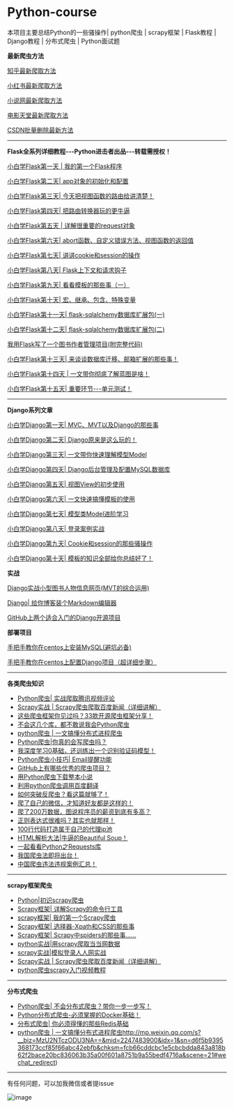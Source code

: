 # Python-course

本项目主要总结Python的一些骚操作| python爬虫 | scrapy框架 | Flask教程 | Django教程 | 分布式爬虫 | Python面试题

**最新爬虫方法**

[知乎最新爬取方法](https://github.com/hellokuls/python-course/tree/master/zhihu)

[小红书最新爬取方法](https://github.com/hellokuls/python-course/blob/master/xiaohongshu.py)

[小说网最新爬取方法](https://github.com/hellokuls/python-course/blob/master/%E7%88%AC%E5%8F%96%E5%B9%B6%E4%B8%8B%E8%BD%BD%E5%B0%8F%E8%AF%B4.py)

[电影天堂最新爬取方法](https://github.com/hellokuls/python-course/blob/master/%E7%94%B5%E5%BD%B1%E5%A4%A9%E5%A0%82.py)

[CSDN批量删除最新方法](https://github.com/hellokuls/python-course/blob/master/csdn.py)


---
**Flask全系列详细教程---Python进击者出品---转载需授权！**


[小白学Flask第一天 | 我的第一个Flask程序](https://mp.weixin.qq.com/s/a7eJKrnAO7OpGo3YQgo0ew)

[小白学Flask第二天| app对象的初始化和配置](https://mp.weixin.qq.com/s/qGGHZEz-zhoNbKf2kIhxfw)

[小白学Flask第三天| 今天把视图函数的路由给讲清楚！](https://mp.weixin.qq.com/s/u87-WR7QgQHYUy91BR1_yA)

[小白学Flask第四天| 把路由转换器玩的更牛逼](https://mp.weixin.qq.com/s/eyfuFdOcMJiEuCAWGNpLag)

[小白学Flask第五天 | 详解很重要的request对象](https://mp.weixin.qq.com/s/gEPbqWR9nWg44yO9E-0BJg)

[小白学Flask第六天| abort函数、自定义错误方法、视图函数的返回值](https://mp.weixin.qq.com/s/NFo0sw00DO0AAj4h4iQhyQ)

[小白学Flask第七天| 讲讲cookie和session的操作](https://mp.weixin.qq.com/s/tl6DiyUlVDUKMdNiKBPX5Q)

[小白学Flask第八天| Flask上下文和请求钩子](https://mp.weixin.qq.com/s/KRJuruab3uzBfUss9AKeMA)

[小白学Flask第九天| 看看模板的那些事（一）](https://mp.weixin.qq.com/s/h1hZO4TqLWfKMJip-cmVYw)

[小白学Flask第十天| 宏、继承、包含、特殊变量](https://mp.weixin.qq.com/s/WMnyXzozpLY3adoW4s6IfQ)

[小白学Flask第十一天|  flask-sqlalchemy数据库扩展包(一)](https://mp.weixin.qq.com/s/iXJ003JfLqP1NFZwxZIg-w)

[小白学Flask第十二天| flask-sqlalchemy数据库扩展包(二)](https://mp.weixin.qq.com/s/yxkR9YMIgPIg2i5w3CnJKA)

[我用Flask写了一个图书作者管理项目(附完整代码)](https://mp.weixin.qq.com/s/9BeExmhjZU0xbr5758OK8w)

[小白学Flask第十三天| 来谈谈数据库迁移、邮箱扩展的那些事！](https://mp.weixin.qq.com/s/Ao4zbFkgAJkK0qBmnPBWhA)

[小白学Flask第十四天 | 一文带你彻底了解蓝图是啥！](https://mp.weixin.qq.com/s/30E-rc8qjPcCS77khBeoNA)

[小白学Flask第十五天| 重要环节---单元测试！](https://mp.weixin.qq.com/s/t99j0BbQGEhm55hcQRFAWQ)

---
**Django系列文章**


[小白学Django第一天| MVC、MVT以及Django的那些事](https://mp.weixin.qq.com/s?__biz=MzU2NTczODU3NA==&mid=2247485585&idx=1&sn=e173efd73370f022419b8bb1642bfeb0&scene=21#wechat_redirect)

[小白学Django第二天| Django原来是这么玩的！](https://mp.weixin.qq.com/s?__biz=MzU2NTczODU3NA==&mid=2247485602&idx=1&sn=c255635472e0c6bba78fe12f843a90eb&scene=21#wechat_redirect)

[小白学Django第三天| 一文带你快速理解模型Model](https://mp.weixin.qq.com/s?__biz=MzU2NTczODU3NA==&mid=2247485632&idx=1&sn=d8839533bbdeaf651a995f6ec48cdc39&scene=21#wechat_redirect)

[小白学Django第四天| Django后台管理及配置MySQL数据库](https://mp.weixin.qq.com/s?__biz=MzU2NTczODU3NA==&mid=2247485713&idx=1&sn=79ca51193741558059b9403b5eb81d37&scene=21#wechat_redirect)

[小白学Django第五天| 视图View的初步使用](https://mp.weixin.qq.com/s?__biz=MzU2NTczODU3NA==&mid=2247485755&idx=1&sn=f7f319738be480cfd114d130028ee3a9&scene=21#wechat_redirect)

[小白学Django第六天| 一文快速搞懂模板的使用](https://mp.weixin.qq.com/s?__biz=MzU2NTczODU3NA==&mid=2247485786&idx=1&sn=1037b4540b6a0b5097759bf93df6095e&scene=21#wechat_redirect)

[小白学Django第七天| 模型类Model进阶学习](https://mp.weixin.qq.com/s?__biz=MzU2NTczODU3NA==&mid=2247485914&idx=1&sn=859856186875a6db64f8a40944711a5a&scene=21#wechat_redirect)

[小白学Django第八天| 登录案例实战](https://mp.weixin.qq.com/s?__biz=MzU2NTczODU3NA==&mid=2247485950&idx=1&sn=149cfe4e847af27cb30e50442e1ee0e6&scene=21#wechat_redirect)

[小白学Django第九天| Cookie和session的那些骚操作](https://mp.weixin.qq.com/s?__biz=MzU2NTczODU3NA==&mid=2247485974&idx=1&sn=05894035e082419de6c17afee87f3488&scene=21#wechat_redirect)

[小白学Django第十天| 模板的知识全部给你总结好了！](https://mp.weixin.qq.com/s?__biz=MzU2NTczODU3NA==&mid=2247486006&idx=1&sn=241aa4ca94524322a44873ff6d8d12af&scene=21#wechat_redirect)



**实战**

[Django实战小型图书人物信息网页(MVT的综合运用)](https://mp.weixin.qq.com/s?__biz=MzU2NTczODU3NA==&mid=2247485856&idx=1&sn=bac0e61c991a798eb9dbdf9a35db0293&scene=21#wechat_redirect)

[Django| 给你博客装个Markdown编辑器](https://mp.weixin.qq.com/s?__biz=MzU2NTczODU3NA==&mid=2247485960&idx=1&sn=ad98ebe7ea9b6796ce9fead1cf38fccc&scene=21#wechat_redirect)

[GitHub上两个适合入门的Django开源项目](https://mp.weixin.qq.com/s?__biz=MzU2NTczODU3NA==&mid=2247485896&idx=1&sn=61c3753b339af1d07f5c27bf7707fe66&scene=21#wechat_redirect)



**部署项目**

[手把手教你在centos上安装MySQL(避坑必备)](https://mp.weixin.qq.com/s?__biz=MzU2NTczODU3NA==&mid=2247485993&idx=1&sn=1a1c574dc3b0d2622caca2dd2f6683ba&scene=21#wechat_redirect)

[手把手教你在centos上配置Django项目（超详细步骤）](https://mp.weixin.qq.com/s?__biz=MzU2NTczODU3NA==&mid=2247485987&idx=1&sn=b767a85f4499ca648792893b6716d377&scene=21#wechat_redirect)


---

**各类爬虫知识**
- [
  Python爬虫| 实战爬取腾讯视频评论](http://mp.weixin.qq.com/s?__biz=MzU2NTczODU3NA==&mid=2247485501&idx=1&sn=0f13b39533cd4ee4c272246a1cb8337c&chksm=fcb6651ccbc1ec0a62255c8e721b1b342deef6b7b7a710896cca1d522035a19ae96e1cf1d5fa&scene=21#wechat_redirect)
- [Scrapy实战 | Scrapy爬虫爬取百度新闻（详细讲解）](http://mp.weixin.qq.com/s?__biz=MzU2NTczODU3NA==&mid=2247485536&idx=1&sn=58d977db9690df743e643d395f1a5a52&chksm=fcb66541cbc1ec572c52a1f5c48efdab76559df822a03cecd9735d04e3a9a302d6fb7c0bacb4&scene=21#wechat_redirect)
- [这些爬虫框架你见过吗？33款开源爬虫框架分享！](http://mp.weixin.qq.com/s?__biz=MzU2NTczODU3NA==&mid=2247485476&idx=1&sn=ed9f7fa4223b459f4921db772e1d37f5&chksm=fcb66505cbc1ec132973bd33a673ae9be94ed2a5da4e1186a5c74df0230c08c9d667acaba257&scene=21#wechat_redirect)
- [不会这几个库，都不敢说我会Python爬虫](http://mp.weixin.qq.com/s?__biz=MzU2NTczODU3NA==&mid=2247485243&idx=1&sn=8f5177a0c478529c9c08ece54ae84df5&chksm=fcb66a1acbc1e30c5d6acb5fce48618577fc945e4a1d5b3b6243297d86450fffbcfd5785e850&scene=21#wechat_redirect)
- [python爬虫 | 一文搞懂分布式进程爬虫](http://mp.weixin.qq.com/s?__biz=MzU2NTczODU3NA==&mid=2247484603&idx=1&sn=0f79e051d48cfc0a9aa25b4c21fe1525&chksm=fcb6699acbc1e08c34039e585f81bba71b1cd92c5b3b9d496afbf794d8d490fe4615f45d6cf7&scene=21#wechat_redirect)
- [Python爬虫|你真的会写爬虫吗？](http://mp.weixin.qq.com/s?__biz=MzU2NTczODU3NA==&mid=2247484403&idx=1&sn=e27695d1761a1a480090ff5490fbc611&chksm=fcb66ed2cbc1e7c40f0028ff33e16688bf59ccb26f5ff58f760f38f7478844772c2e020b95c0&scene=21#wechat_redirect)
- [我深度学习0基础，还训练出一个识别验证码模型！](http://mp.weixin.qq.com/s?__biz=MzU2NTczODU3NA==&mid=2247484750&idx=1&sn=f8a21b306133024aed637047f76d3019&chksm=fcb6686fcbc1e17998487e7687a5298c1e09e90e57e29f1853cd00cdee21201d9b41f8e6b0eb&scene=21#wechat_redirect)
- [Python爬虫小技巧| Email提醒功能](http://mp.weixin.qq.com/s?__biz=MzU2NTczODU3NA==&mid=2247484787&idx=1&sn=6bf7169bc346b0d5d92b2994860713a8&chksm=fcb66852cbc1e1445d6ca8749ec825393bb122ffd665b46c7d822cd4f20cae6673102516f3f5&scene=21#wechat_redirect)
- [GitHub上有哪些优秀的爬虫项目？](http://mp.weixin.qq.com/s?__biz=MzU2NTczODU3NA==&mid=2247484443&idx=1&sn=07bd57d57593bf3034ebd8fbd91b3b07&chksm=fcb6693acbc1e02c8ef757650694a6d42280bdaa16d947033cc1f27ba8ab410626f4fe0bb84c&scene=21#wechat_redirect)
- [用Python爬虫下载整本小说](http://mp.weixin.qq.com/s?__biz=MzU2NTczODU3NA==&mid=2247484044&idx=1&sn=1089fd9b55f62f46858b1aa4ca67565f&chksm=fcb66fadcbc1e6bb37a3fda521587e736d3b04644edf65e846ba2aceef3187aad9358393e027&scene=21#wechat_redirect)
- [利用python爬虫调用百度翻译](http://mp.weixin.qq.com/s?__biz=MzU2NTczODU3NA==&mid=2247483977&idx=1&sn=c0d4122b0a2da4a0c947aa4e11c767fc&chksm=fcb66f68cbc1e67e177becf17abd74ea2cbe6c747c73258fa0fca2193af1c59ec588901daffb&scene=21#wechat_redirect)
- [如何突破反爬虫？看这篇就够了！](http://mp.weixin.qq.com/s?__biz=MzU2NTczODU3NA==&mid=2247484454&idx=1&sn=3dc1c3ac150f1ea0a2098254aa9cad3a&chksm=fcb66907cbc1e011a054688442fb7ee4bb6514a795902aa0a29fbbcd44bc200ff8b868f0eb4b&scene=21#wechat_redirect)
- [爬了自己的微信，才知道好友都是这样的！](http://mp.weixin.qq.com/s?__biz=MzU2NTczODU3NA==&mid=2247484026&idx=1&sn=dbd069edf9d2145265181a30801bc3c1&chksm=fcb66f5bcbc1e64dd03d86277ec6803d458c2fe964e16d357dc262f39866032e210542652965&scene=21#wechat_redirect)
- [爬了200万数据，图说程序员的薪资到底有多高？](http://mp.weixin.qq.com/s?__biz=MzU2NTczODU3NA==&mid=2247485568&idx=1&sn=059d55dddf8eacecadfcc8580a1e3610&chksm=fcb665a1cbc1ecb730b230643f849d4701f5d734b94d759ba9b04e9a84307b7a6f2e211c8d7a&scene=21#wechat_redirect)
- [正则表达式很难吗？其实也就那样！](http://mp.weixin.qq.com/s?__biz=MzU2NTczODU3NA==&mid=2247484202&idx=1&sn=15a734d0d3a7c3d4d52a68021814c111&chksm=fcb66e0bcbc1e71d76735737628964bc739aa5ab8e4d1a672e0d51c2539889610dc5df9f12d3&scene=21#wechat_redirect)
- [100行代码打造属于自己的代理ip池](http://mp.weixin.qq.com/s?__biz=MzU2NTczODU3NA==&mid=2247484209&idx=1&sn=0f1ac05668514b60c84ca6319d1bc849&chksm=fcb66e10cbc1e70615661949ab004326b15dcd6cb065070e31e67a49887fdbe356ddbdeac74a&scene=21#wechat_redirect)
- [HTML解析大法|牛逼的Beautiful Soup！](http://mp.weixin.qq.com/s?__biz=MzU2NTczODU3NA==&mid=2247484317&idx=1&sn=67175dbd83ea9744623bafa5fcee9d3c&chksm=fcb66ebccbc1e7aaef1350c63afdd02b0308576caaffc274b089d2f82a153ac4173b6c544a96&scene=21#wechat_redirect)
- [一起看看Python之Requests库](http://mp.weixin.qq.com/s?__biz=MzU2NTczODU3NA==&mid=2247484115&idx=1&sn=e1e1d345c6de78eda63318d77a92c307&chksm=fcb66ff2cbc1e6e4f956b4a63ab46332f956f95d53516382a4179c92792768066c3a637255a1&scene=21#wechat_redirect)
- [我国爬虫法即将出台！](http://mp.weixin.qq.com/s?__biz=MzU2NTczODU3NA==&mid=2247485436&idx=1&sn=968ff14df48bde93ec259eac60d434a2&chksm=fcb66addcbc1e3cbb7af8bcc69fc88e07b5a32e7e1b0319b33038baffe490d5c9b4bee9ed585&scene=21#wechat_redirect)
- [中国爬虫违法违规案例汇总！](http://mp.weixin.qq.com/s?__biz=MzU2NTczODU3NA==&mid=2247485426&idx=2&sn=848c703f9869a10398634f97d7091595&chksm=fcb66ad3cbc1e3c5abf87f98b24e66fa561eedbb542e2b0c24a3607964cf0db8c73f32781e18&scene=21#wechat_redirect)


---

**scrapy框架爬虫**
- [Python|初识scrapy爬虫](http://mp.weixin.qq.com/s?__biz=MzU2NTczODU3NA==&mid=2247484233&idx=1&sn=34385feabb34d568d426e331b64226d2&chksm=fcb66e68cbc1e77e5c4157fa95dfcdef3719da5e53aeedc3dc1f5dd28a5ec8e69d642f693e69&scene=21#wechat_redirect)
- [Scrapy框架| 详解Scrapy的命令行工具](http://mp.weixin.qq.com/s?__biz=MzU2NTczODU3NA==&mid=2247484514&idx=1&sn=ed798be04576ff11472bdb80e88778ba&chksm=fcb66943cbc1e055ffa6de7fbddbb9e463dcc6dcc30676ca65fc5b89f2d42334e34af6e25036&scene=21#wechat_redirect)
- [scrapy框架| 我的第一个Scrapy爬虫](http://mp.weixin.qq.com/s?__biz=MzU2NTczODU3NA==&mid=2247484517&idx=1&sn=7b789b116615f154df2d52973b2a28dd&chksm=fcb66944cbc1e052d5927a813f503b98760f12c5587e15af30c4ceb71bc0e6be7947fca08fde&scene=21#wechat_redirect)
- [Scrapy框架| 选择器-Xpath和CSS的那些事](http://mp.weixin.qq.com/s?__biz=MzU2NTczODU3NA==&mid=2247484534&idx=1&sn=fe4ecc1074f6303fedd943fc1407ce39&chksm=fcb66957cbc1e04191662dffddcb9f0882453b24ec872f3b9119b8f42b2bcc6efb5271a50053&scene=21#wechat_redirect)
- [Scrapy框架| Scrapy中spiders的那些事......](http://mp.weixin.qq.com/s?__biz=MzU2NTczODU3NA==&mid=2247484593&idx=1&sn=bbc46e271ea4d55b9f321513efde4d81&chksm=fcb66990cbc1e08652afeac88ed3e4de687d2a0d976f3539dedec24a6437c35334aef09e07d4&scene=21#wechat_redirect)
- [python实战|用scrapy爬取当当网数据](http://mp.weixin.qq.com/s?__biz=MzU2NTczODU3NA==&mid=2247484242&idx=1&sn=7c78efbc7eb2a5844d8ab8797ddc35d2&chksm=fcb66e73cbc1e76554c045463f2f52d1171ae229fd42d309f6ff4eed3929729ead748d7fc35e&scene=21#wechat_redirect)
- [scrapy实战|模拟登录人人网实战](http://mp.weixin.qq.com/s?__biz=MzU2NTczODU3NA==&mid=2247484263&idx=1&sn=01a5e9fbccae87d324b4520ca5e0da55&chksm=fcb66e46cbc1e750e8002dbc8b191d5db81b5190c521deadc525546480113f8215f256eb159a&scene=21#wechat_redirect)
- [Scrapy实战 | Scrapy爬虫爬取百度新闻（详细讲解）](http://mp.weixin.qq.com/s?__biz=MzU2NTczODU3NA==&mid=2247485536&idx=1&sn=58d977db9690df743e643d395f1a5a52&chksm=fcb66541cbc1ec572c52a1f5c48efdab76559df822a03cecd9735d04e3a9a302d6fb7c0bacb4&scene=21#wechat_redirect)
- [python爬虫scrapy入门视频教程](http://mp.weixin.qq.com/s?__biz=MzU2NTczODU3NA==&mid=2247483900&idx=1&sn=d6f5b9395368173ccf85f66abc42ebfb&chksm=fcb66cddcbc1e5cbcbdda843a818b62f2bace20bc836063b35a00f601a8751b9a55bedf4716a&scene=21#wechat_redirect)

---

**分布式爬虫**

- [Python爬虫| 不会分布式爬虫？带你一步一步写！](http://mp.weixin.qq.com/s?__biz=MzU2NTczODU3NA==&mid=2247484819&idx=1&sn=34ac8b2d498ee695703a73f60654fff8&chksm=fcb668b2cbc1e1a49167361675e569c672bdabbdfbea66af59cc09dbd0028dbb60047f9f8d3f&scene=21#wechat_redirect)
- [Python分布式爬虫-必须掌握的Docker基础！](http://mp.weixin.qq.com/s?__biz=MzU2NTczODU3NA==&mid=2247484838&idx=1&sn=1eb0d90f9f58801da98df8c58e8b6baa&chksm=fcb66887cbc1e19190274416b9102a25d33bd2b650a7a2500c22825e0ba29ead25d5d365fa80&scene=21#wechat_redirect)
- [分布式爬虫| 你必须得懂的那些Redis基础](http://mp.weixin.qq.com/s?__biz=MzU2NTczODU3NA==&mid=2247484854&idx=1&sn=e22e7b1e630e7ad88bc9385477ffbd5c&chksm=fcb66897cbc1e18179972b44086d78b45445dadfcef7df2b2f47751846107710fb0240b54380&scene=21#wechat_redirect)
- [python爬虫 | 一文搞懂分布式进程爬虫](http://mp.weixin.qq.com/s?__biz=MzU2NTczODU3NA==&mid=2247484603&idx=1&sn=0f79e051d48cfc0a9aa25b4c21fe1525&chksm=fcb6699acbc1e08c34039e585f81bba71b1cd92c5b3b9d496afbf794d8d490fe4615f45d6cf7&scene=21#wechat_redirect)http://mp.weixin.qq.com/s?__biz=MzU2NTczODU3NA==&mid=2247483900&idx=1&sn=d6f5b9395368173ccf85f66abc42ebfb&chksm=fcb66cddcbc1e5cbcbdda843a818b62f2bace20bc836063b35a00f601a8751b9a55bedf4716a&scene=21#wechat_redirect)


---

有任何问题，可以加我微信或者提issue

![image](https://github.com/hellokuls/cnnyzm/blob/master/erweima.jpg)



